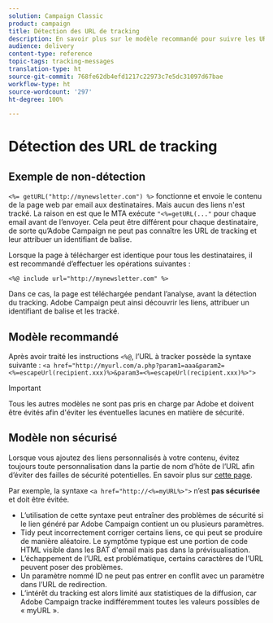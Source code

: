 ```yaml
---
solution: Campaign Classic
product: campaign
title: Détection des URL de tracking
description: En savoir plus sur le modèle recommandé pour suivre les URL
audience: delivery
content-type: reference
topic-tags: tracking-messages
translation-type: ht
source-git-commit: 768fe62db4efd1217c22973c7e5dc31097d67bae
workflow-type: ht
source-wordcount: '297'
ht-degree: 100%

---
```



# Détection des URL de tracking

## Exemple de non-détection

`<%= getURL("http://mynewsletter.com") %>` fonctionne et envoie le contenu de la page web par email aux destinataires. Mais aucun des liens n&#39;est tracké. La raison en est que le MTA exécute `"<%=getURL(..."` pour chaque email avant de l’envoyer. Cela peut être différent pour chaque destinataire, de sorte qu’Adobe Campaign ne peut pas connaître les URL de tracking et leur attribuer un identifiant de balise.

Lorsque la page à télécharger est identique pour tous les destinataires, il est recommandé d’effectuer les opérations suivantes :

`<%@ include url="http://mynewsletter.com" %>`

Dans ce cas, la page est téléchargée pendant l’analyse, avant la détection du tracking. Adobe Campaign peut ainsi découvrir les liens, attribuer un identifiant de balise et les tracké.

## Modèle recommandé

Après avoir traité les instructions `<%@`, l’URL à tracker possède la syntaxe suivante : `<a href="http://myurl.com/a.php?param1=aaa&param2=<%=escapeUrl(recipient.xxx)%>&param3=<%=escapeUrl(recipient.xxx)%>">`

>[!IMPORTANT]
>
>Tous les autres modèles ne sont pas pris en charge par Adobe et doivent être évités afin d&#39;éviter les éventuelles lacunes en matière de sécurité.

## Modèle non sécurisé

Lorsque vous ajoutez des liens personnalisés à votre contenu, évitez toujours toute personnalisation dans la partie de nom d’hôte de l’URL afin d’éviter des failles de sécurité potentielles. En savoir plus sur [cette page](../../installation/using/privacy.md#url-personalization).

Par exemple, la syntaxe `<a href="http://<%=myURL%>">` n’est **pas sécurisée** et doit être évitée.

* L’utilisation de cette syntaxe peut entraîner des problèmes de sécurité si le lien généré par Adobe Campaign contient un ou plusieurs paramètres.
* Tidy peut incorrectement corriger certains liens, ce qui peut se produire de manière aléatoire. Le symptôme typique est une portion de code HTML visible dans les BAT d&#39;email mais pas dans la prévisualisation.
* L’échappement de l’URL est problématique, certains caractères de l’URL peuvent poser des problèmes.
* Un paramètre nommé ID ne peut pas entrer en conflit avec un paramètre dans l’URL de redirection.
* L’intérêt du tracking est alors limité aux statistiques de la diffusion, car Adobe Campaign tracke indifféremment toutes les valeurs possibles de « myURL ».
